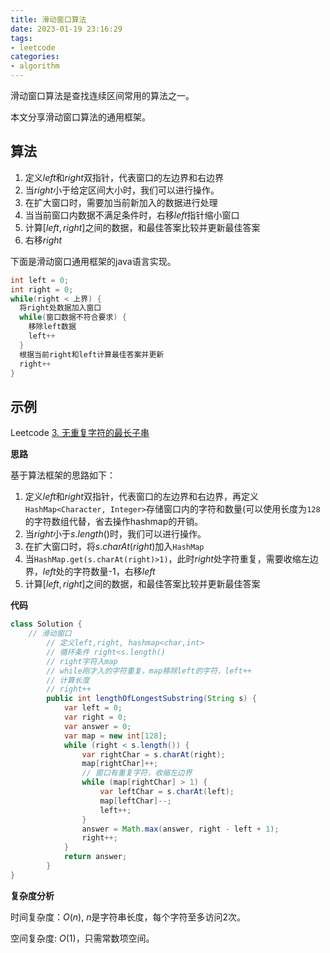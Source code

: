 ```yaml
---
title: 滑动窗口算法
date: 2023-01-19 23:16:29
tags:
- leetcode
categories:
- algorithm
---
```


滑动窗口算法是查找连续区间常用的算法之一。

本文分享滑动窗口算法的通用框架。

## 算法

1. 定义$left$和$right$双指针，代表窗口的左边界和右边界
2. 当$right$小于给定区间大小时，我们可以进行操作。
3. 在扩大窗口时，需要加当前新加入的数据进行处理
4. 当当前窗口内数据不满足条件时，右移$left$指针缩小窗口
5. 计算$[left,right]$之间的数据，和最佳答案比较并更新最佳答案
6. 右移$right$

下面是滑动窗口通用框架的java语言实现。

```java
int left = 0;
int right = 0;
while(right < 上界) {
  将right处数据加入窗口
  while(窗口数据不符合要求) {
    移除left数据
    left++
  }
  根据当前right和left计算最佳答案并更新
  right++
}
```

## 示例

Leetcode [3. 无重复字符的最长子串](https://leetcode.cn/problems/longest-substring-without-repeating-characters/description/)

**思路**

基于算法框架的思路如下：

1. 定义$left$和$right$双指针，代表窗口的左边界和右边界，再定义`HashMap<Character, Integer>`存储窗口内的字符和数量(可以使用长度为`128`的字符数组代替，省去操作hashmap的开销。
2. 当$right$小于$s.length()$时，我们可以进行操作。
3. 在扩大窗口时，将$s.charAt(right)$加入`HashMap`
4. 当`HashMap.get(s.charAt(right)>1)`，此时$right$处字符重复，需要收缩左边界，$left$处的字符数量-1，右移$left$
5. 计算$[left,right]$之间的数据，和最佳答案比较并更新最佳答案

**代码**

```java
class Solution {
    // 滑动窗口
        // 定义left,right, hashmap<char,int>
        // 循环条件 right<s.length()
        // right字符入map
        // while刚才入的字符重复，map移除left的字符，left++
        // 计算长度
        // right++
        public int lengthOfLongestSubstring(String s) {
            var left = 0;
            var right = 0;
            var answer = 0;
            var map = new int[128];
            while (right < s.length()) {
                var rightChar = s.charAt(right);
                map[rightChar]++;
                // 窗口有重复字符，收缩左边界
                while (map[rightChar] > 1) {
                    var leftChar = s.charAt(left);
                    map[leftChar]--;
                    left++;
                }
                answer = Math.max(answer, right - left + 1);
                right++;
            }
            return answer;
        }
}
```

**复杂度分析**

时间复杂度：$O(n)$, $n$是字符串长度，每个字符至多访问2次。

空间复杂度: $O(1)$，只需常数项空间。
